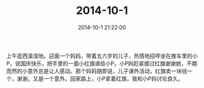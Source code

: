 ﻿---
title: "2014-10-1"
date: 2014-10-1 21:22:00
tags: 文字
categories: 爸爸
---
上午逛西溪湿地。迎面一个妈妈，带着五六岁的儿子，热情地招呼坐在推车里的小P，说国庆快乐，把手里的一面小红旗递给小P。小P妈赶紧接过红旗谢谢她，不期而然的小意外总是让人感动。那个妈妈随即说，儿子课外活动，红旗卖一块钱一个，谢谢。又是一个意外。回家路上，小P拿着红旗，我和小P妈讨论良久。